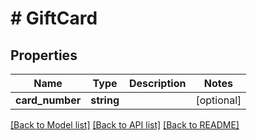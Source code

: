 # # GiftCard

## Properties

Name | Type | Description | Notes
------------ | ------------- | ------------- | -------------
**card_number** | **string** |  | [optional]

[[Back to Model list]](../../README.md#models) [[Back to API list]](../../README.md#endpoints) [[Back to README]](../../README.md)
